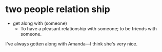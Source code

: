 # two people relation ship

- get along with (someone)
  - To have a pleasant relationship with someone; to be friends with someone.

I've always gotten along with Amanda—I think she's very nice.











